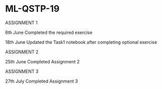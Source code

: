 # ML-QSTP-19
ASSIGNMENT 1

6th June Completed the required exercise

18th June Updated the Task1 notebook after completing optional exercise

ASSIGNMENT 2

25th June Completed Assignment 2

ASSIGNMENT 3

27th July Completed Assignment 3
